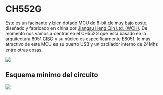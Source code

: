 # CH552G

Este es un facinante y bien dotado MCU de 8-bit de muy bajo coste, diseñado y fabricado en china por [Jiangsu Heng Qin Ltd. (WCH)](http://www.wch-ic.com). De momento nos vamos a centrar en el CH552G que está basado en la arquitectura 8051 [CISC](https://en.wikipedia.org/wiki/Complex_instruction_set_computer) y su núcleo es especificamente E8051, lo más atractivo de este MCU es su puerto USB y un oscilador interno de 24Mhz entre otras cosas.

![](https://github.com/nstrappazzonc/CH552/blob/main/img/minimal_protoboard.jpg?raw=true)

## Esquema minimo del circuito

![](https://github.com/nstrappazzonc/CH552/blob/main/img/minimal_schematic.jpg?raw=true)
